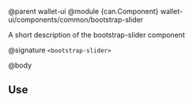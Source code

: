 @parent wallet-ui
@module {can.Component} wallet-ui/components/common/bootstrap-slider <bootstrap-slider>

A short description of the bootstrap-slider component

@signature `<bootstrap-slider>`

@body

## Use

